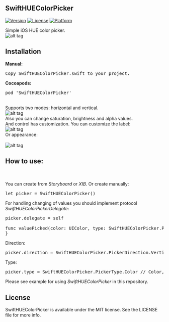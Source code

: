 ## SwiftHUEColorPicker

[![Version](https://img.shields.io/cocoapods/v/SwiftHUEColorPicker.svg?style=flat)](http://cocoadocs.org/docsets/SwiftHUEColorPicker)
[![License](https://img.shields.io/cocoapods/l/SwiftHUEColorPicker.svg?style=flat)](http://cocoadocs.org/docsets/SwiftHUEColorPicker)
[![Platform](https://img.shields.io/cocoapods/p/SwiftHUEColorPicker.svg?style=flat)](http://cocoadocs.org/docsets/SwiftHUEColorPicker)

Simple iOS HUE color picker.</br>
![alt tag](https://raw.github.com/maximbilan/SwiftHUEColorPicker/master/img/img1.png)
## Installation
<b>Manual:</b>
<pre>
Copy SwiftHUEColorPicker.swift to your project.
</pre>

<b>Cocoapods:</b>
<pre>
pod 'SwiftHUEColorPicker'
</pre>
</br>Supports two modes: horizontal and vertical.</br>
![alt tag](https://raw.github.com/maximbilan/SwiftHUEColorPicker/master/img/img2.png)
</br>Also you can change saturation, brightness and alpha values.
</br>And control has customization. You can customize the label:</br>
![alt tag](https://raw.github.com/maximbilan/SwiftHUEColorPicker/master/img/img3.png)
</br>Or appearance:</br>
</br>
![alt tag](https://raw.github.com/maximbilan/SwiftHUEColorPicker/master/img/img4.png)
## How to use:
</br></br>You can create from <i>Storyboard</i> or <i>XIB</i>. Or create manually:
<pre>
let picker = SwiftHUEColorPicker()
</pre>

For handling changing of values you should implement protocol <i>SwiftHUEColorPickerDelegate</i>:
<pre>
picker.delegate = self

func valuePicked(color: UIColor, type: SwiftHUEColorPicker.PickerType) {
}
</pre>

Direction:
<pre>
picker.direction = SwiftHUEColorPicker.PickerDirection.Vertical // Vertical, Horizontal
</pre>

Type:
<pre>
picker.type = SwiftHUEColorPicker.PickerType.Color // Color, Saturation, Brightness, Alpha
</pre>

Please see example for using <i>SwiftHUEColorPicker</i> in this repository.

## License

SwiftHUEColorPicker is available under the MIT license. See the LICENSE file for more info.
